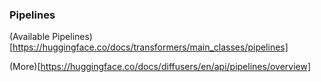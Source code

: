 ### Pipelines
(Available Pipelines)[https://huggingface.co/docs/transformers/main_classes/pipelines]

(More)[https://huggingface.co/docs/diffusers/en/api/pipelines/overview]